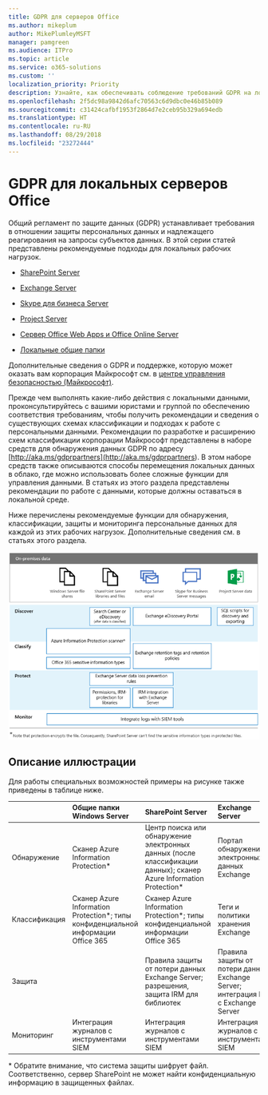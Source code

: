 ```yaml
---
title: GDPR для серверов Office
ms.author: mikeplum
author: MikePlumleyMSFT
manager: pamgreen
ms.audience: ITPro
ms.topic: article
ms.service: o365-solutions
ms.custom: ''
localization_priority: Priority
description: Узнайте, как обеспечивать соблюдение требований GDPR на локальных серверах Office.
ms.openlocfilehash: 2f5dc98a9842d6afc70563c6d9dbc0e46b85b089
ms.sourcegitcommit: c31424cafbf1953f2864d7e2ceb95b329a694edb
ms.translationtype: HT
ms.contentlocale: ru-RU
ms.lasthandoff: 08/29/2018
ms.locfileid: "23272444"
---
```

# <a name="gdpr-for-office-on-premises-servers"></a>GDPR для локальных серверов Office

Общий регламент по защите данных (GDPR) устанавливает требования в отношении защиты персональных данных и надлежащего реагирования на запросы субъектов данных. В этой серии статей представлены рекомендуемые подходы для локальных рабочих нагрузок.

-   [SharePoint Server](gdpr-for-sharepoint-server.md)

-   [Exchange Server](gdpr-for-exchange-server.md)

-   [Skype для бизнеса Server](gdpr-for-skype-for-business-server.md)

-   [Project Server](gdpr-for-project-server.md)

-   [Сервер Office Web Apps и Office Online Server](gdpr-for-office-online-server.md)

-   [Локальные общие папки](gdpr-for-on-premises-file-shares.md)

Дополнительные сведения о GDPR и поддержке, которую может оказать вам корпорация Майкрософт см. в [центре управления безопасностью (Майкрософт)](https://www.microsoft.com/ru-RU/TrustCenter/Privacy/gdpr/default.aspx).

Прежде чем выполнять какие-либо действия с локальными данными, проконсультируйтесь с вашими юристами и группой по обеспечению соответствия требованиям, чтобы получить рекомендации и сведения о существующих схемах классификации и подходах к работе с персональными данными. Рекомендации по разработке и расширению схем классификации корпорации Майкрософт представлены в наборе средств для обнаружения данных GDPR по адресу [http://aka.ms/gdprpartners](<http://aka.ms/gdprpartners>). В этом наборе средств также описываются способы перемещения локальных данных в облако, где можно использовать более сложные функции для управления данными. В статьях из этого раздела представлены рекомендации по работе с данными, которые должны оставаться в локальной среде.

Ниже перечислены рекомендуемые функции для обнаружения, классификации, защиты и мониторинга персональные данных для каждой из этих рабочих нагрузок. Дополнительные сведения см. в статьях этого раздела.

![](media/gdpr-for-office-servers-image1.png)

## <a name="illustration-description"></a>Описание иллюстрации

Для работы специальных возможностей примеры на рисунке также приведены в таблице ниже.

|             |Общие папки Windows Server|SharePoint Server|Exchange Server|Skype для бизнеса|Project Server|
|:------------|:-------------------------|:----------------|:--------------|:-----------------|:-------------|
|Обнаружение|Сканер Azure Information Protection*|Центр поиска или обнаружение электронных данных (после классификации данных); сканер Azure Information Protection*|Портал обнаружения электронных данных Exchange|Портал обнаружения электронных данных Exchange|Скрипты SQL для обнаружения и экспорта|
|Классификация|Сканер Azure Information Protection*; типы конфиденциальной информации Office 365|Сканер Azure Information Protection*; типы конфиденциальной информации Office 365|Теги и политики хранения Exchange|Теги и политики хранения Exchange||
|Защита||Правила защиты от потери данных Exchange Server; разрешения, защита IRM для библиотек|Правила защиты от потери данных Exchange Server; интеграция IRM с Exchange Server|||
|Мониторинг|Интеграция журналов с инструментами SIEM|Интеграция журналов с инструментами SIEM|Интеграция журналов с инструментами SIEM|Интеграция журналов с инструментами SIEM|Интеграция журналов с инструментами SIEM|

* Обратите внимание, что система защиты шифрует файл. Соответственно, сервер SharePoint не может найти конфиденциальную информацию в защищенных файлах.
